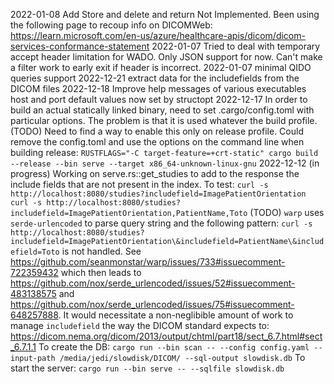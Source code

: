 2022-01-08 Add Store and delete and return Not Implemented.
           Been using the following page to recoup info on DICOMWeb:
           https://learn.microsoft.com/en-us/azure/healthcare-apis/dicom/dicom-services-conformance-statement
2022-01-07 Tried to deal with temporary accept header limitation for WADO. Only JSON support for now.
           Can't make a filter work to early exit if header is incorrect.
2022-01-07 minimal QIDO queries support
2022-12-21 extract data for the includefields from the DICOM files
2022-12-18 Improve help messages of various executables
           host and port default values now set by structopt
2022-12-17 In order to build an actual statically linked binary, need to set .cargo/config.toml with
           particular options. The problem is that it is used whatever the build profile.
           (TODO) Need to find a way to enable this only on release profile.
           Could remove the config.toml and use the options on the command line when building release:
           `RUSTFLAGS="-C target-feature=+crt-static" cargo build --release --bin serve --target x86_64-unknown-linux-gnu`
2022-12-12 (in progress) Working on serve.rs::get_studies to add to the response the include
           fields that are not present in the index.
           To test:
           ```
           curl -s http://localhost:8080/studies?includefield=ImagePatientOrientation
           curl -s http://localhost:8080/studies?includefield=ImagePatientOrientation,PatientName,Toto
           ```
           (TODO) `warp` uses `serde-urlencoded` to parse query string and the following pattern:
           ```
           curl -s http://localhost:8080/studies?includefield=ImagePatientOrientation\&includefield=PatientName\&includefield=Toto
           ```
           is not handled. See https://github.com/seanmonstar/warp/issues/733#issuecomment-722359432 which then leads to
           https://github.com/nox/serde_urlencoded/issues/52#issuecomment-483138575 and
           https://github.com/nox/serde_urlencoded/issues/75#issuecomment-648257888.
           It would necessitate a non-neglibible amount of work to manage `includefield` the way the DICOM standard expects to:
           https://dicom.nema.org/dicom/2013/output/chtml/part18/sect_6.7.html#sect_6.7.1.1
           To create the DB:
           `cargo run --bin scan -- --config config.yaml --input-path /media/jedi/slowdisk/DICOM/ --sql-output slowdisk.db`
           To start the server:
           `cargo run --bin serve -- --sqlfile slowdisk.db`
